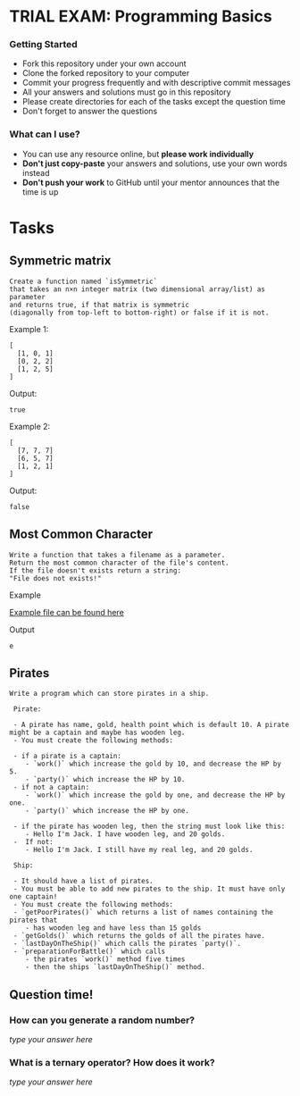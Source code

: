 # TRIAL EXAM: Programming Basics

### Getting Started

 - Fork this repository under your own account
 - Clone the forked repository to your computer
 - Commit your progress frequently and with descriptive commit messages
 - All your answers and solutions must go in this repository
 - Please create directories for each of the tasks except the question time
 - Don't forget to answer the questions

### What can I use?

- You can use any resource online, but **please work individually**
- **Don't just copy-paste** your answers and solutions, use your own words instead
- **Don't push your work** to GitHub until your mentor announces that the time is up


# Tasks

## Symmetric matrix

```
Create a function named `isSymmetric` 
that takes an n×n integer matrix (two dimensional array/list) as parameter
and returns true, if that matrix is symmetric
(diagonally from top-left to bottom-right) or false if it is not.
```

Example 1:

```
[
  [1, 0, 1]
  [0, 2, 2]
  [1, 2, 5]
]
```

Output:

```
true
```

Example 2:

```
[
  [7, 7, 7]
  [6, 5, 7]
  [1, 2, 1]
]
```

Output:

```
false
```

## Most Common Character

```
Write a function that takes a filename as a parameter.
Return the most common character of the file's content.
If the file doesn't exists return a string:
"File does not exists!"
```

Example

[Example file can be found here](./countchar.txt)

Output

```
e
```

## Pirates

``` 
Write a program which can store pirates in a ship.

 Pirate:
 
 - A pirate has name, gold, health point which is default 10. A pirate might be a captain and maybe has wooden leg.
 - You must create the following methods:

 - if a pirate is a captain:
    - `work()` which increase the gold by 10, and decrease the HP by 5.
    - `party()` which increase the HP by 10.
 - if not a captain:
    - `work()` which increase the gold by one, and decrease the HP by one.
    - `party()` which increase the HP by one.

 - if the pirate has wooden leg, then the string must look like this:
    - Hello I'm Jack. I have wooden leg, and 20 golds.
 -  If not:
    - Hello I'm Jack. I still have my real leg, and 20 golds. 
  
 Ship:

 - It should have a list of pirates.
 - You must be able to add new pirates to the ship. It must have only one captain!
 - You must create the following methods:
 - `getPoorPirates()` which returns a list of names containing the pirates that
    - has wooden leg and have less than 15 golds
 - `getGolds()` which returns the golds of all the pirates have.
 - `lastDayOnTheShip()` which calls the pirates `party()`.
 - `preparationForBattle()` which calls 
    - the pirates `work()` method five times
    - then the ships `lastDayOnTheShip()` method.

```

## Question time!

### How can you generate a random number?

*type your answer here*

### What is a ternary operator? How does it work?

*type your answer here*
